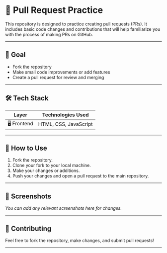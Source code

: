 # 🎉 Pull Request Practice

This repository is designed to practice creating pull requests (PRs). It includes basic code changes and contributions that will help familiarize you with the process of making PRs on GitHub.

---

## 🚀 Goal

- Fork the repository
- Make small code improvements or add features
- Create a pull request for review and merging

---

## 🛠️ Tech Stack

| Layer         | Technologies Used         |
|---------------|---------------------------|
| 🖥️ Frontend   | HTML, CSS, JavaScript      |

---

## 📁 How to Use

1. Fork the repository.
2. Clone your fork to your local machine.
3. Make your changes or additions.
4. Push your changes and open a pull request to the main repository.

---

## 📸 Screenshots

_You can add any relevant screenshots here for changes._

---

## 💬 Contributing

Feel free to fork the repository, make changes, and submit pull requests!

---
